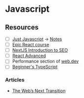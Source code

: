 # Javascript

## Resources

* [ ] [Just Javascript](https://justjavascript.com/) -> [Notes](just-javascript-notes.md)
* [ ] [Epic React course](https://epicreact.dev/)
* [ ] [NextJS Introduction to SEO](https://nextjs.org/learn/seo/introduction-to-seo)
* [ ] [React Advanced](https://reactadvanced.com/)
* [ ] Performance section of [web.dev](https://web.dev/learn/)
* [ ] [Beginner's TypeScript](https://www.totaltypescript.com/tutorials/beginners-typescript)

### Articles

* [The Web’s Next Transition](https://www.epicweb.dev/the-webs-next-transition?ck\_subscriber\_id=1873050065)
